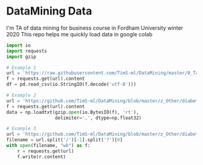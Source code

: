 # DataMining Data

I'm TA of data mining for business course in Fordham University winter 2020
This repo helps me quickly load data in google colab

```python
import io
import requests
import gzip

# Example 1
url = 'https://raw.githubusercontent.com/TimS-ml/DataMining/master/0_TakeHome/0x01_conversion_project.csv'
f = requests.get(url).content
df = pd.read_csv(io.StringIO(f.decode('utf-8')))

# Example 2
url = 'https://github.com/TimS-ml/DataMining/blob/master/z_Other/diabetes.csv.gz?raw=true'
f = requests.get(url).content
data = np.loadtxt(gzip.open(io.BytesIO(f), 'rt'),
                  delimiter=',', dtype=np.float32)

# Example 3
url = 'https://github.com/TimS-ml/DataMining/blob/master/z_Other/diabetes.csv.gz?raw=true'
filename = url.split('/')[-1].split('?')[0]
with open(filename, "wb") as f:
    r = requests.get(url)
    f.write(r.content)
```
